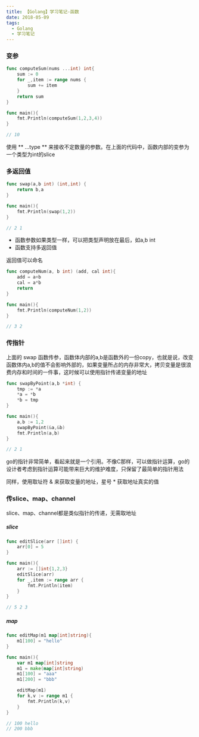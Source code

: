 ```yaml
---
title: 【Golang】学习笔记-函数
date: 2018-05-09
tags: 
  - Golang
  - 学习笔记
---
```


### 变参

```go
func computeSum(nums ...int) int{
	sum := 0
	for _,item := range nums {
		sum += item
	}
	return sum
}

func main(){
	fmt.Println(computeSum(1,2,3,4))
}

// 10
```

使用 ** ...type ** 来接收不定数量的参数。在上面的代码中，函数内部的变参为一个类型为int的slice

### 多返回值

```go
func swap(a,b int) (int,int) {
	return b,a
}

func main(){
	fmt.Println(swap(1,2))
}

// 2 1
```

- 函数参数如果类型一样，可以把类型声明放在最后，如a,b int
- 函数支持多返回值

返回值可以命名

```go
func computeNum(a, b int) (add, cal int){
	add = a+b
	cal = a*b
	return
}

func main(){
	fmt.Println(computeNum(1,2))
}

// 3 2
```

### 传指针

上面的 swap 函数传参，函数体内部的a,b是函数外的一份copy，也就是说，改变函数体内a,b的值不会影响外部的，如果变量所占的内存非常大，拷贝变量是很浪费内存和时间的一件事，这时候可以使用指针传递变量的地址

```go
func swapByPoint(a,b *int) {
	tmp := *a
	*a = *b
	*b = tmp
}

func main(){
	a,b := 1,2
	swapByPoint(&a,&b)
	fmt.Println(a,b)
}

// 2 1
```

go的指针非常简单，看起来就是一个引用。不像C那样，可以做指针运算，go的设计者考虑到指针运算可能带来巨大的维护难度，只保留了最简单的指针用法

同样，使用取址符 & 来获取变量的地址，星号 * 获取地址真实的值

### 传slice、map、channel

slice、map、channel都是类似指针的传递，无需取地址

##### slice

```go
func editSlice(arr []int) {
	arr[0] = 5
}

func main(){
	arr := []int{1,2,3}
	editSlice(arr)
	for _,item := range arr {
		fmt.Println(item)
	}
}

// 5 2 3
```

##### map

```go
func editMap(m1 map[int]string){
	m1[100] = "hello"
}

func main(){
	var m1 map[int]string
	m1 = make(map[int]string)
	m1[100] = "aaa"
	m1[200] = "bbb"

	editMap(m1)
	for k,v := range m1 {
		fmt.Println(k,v)
	}
}

// 100 hello
// 200 bbb
```

